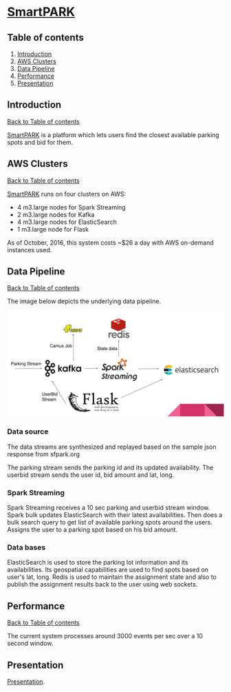 # [SmartPARK](http://smartpark.pw)

## Table of contents
1. [Introduction](README.md#introduction)
2. [AWS Clusters](README.md#aws-clusters) 
3. [Data Pipeline](README.md#data-pipeline)
4. [Performance](README.md#performance)
5. [Presentation](README.md#presentation)


## Introduction 
[Back to Table of contents](README.md#table-of-contents)

[SmartPARK](http://smartpark.pw) is a platform which lets users find the closest available parking spots and bid for them. 

## AWS Clusters
[Back to Table of contents](README.md#table-of-contents)

[SmartPARK](http://smartpark.pw) runs on four clusters on AWS:
<ul>
<li>4 m3.large nodes for Spark Streaming</li>
<li>2 m3.large nodes for Kafka</li>
<li>4 m3.large nodes for ElasticSearch </li>
<li>1 m3.large node for Flask</li>
</ul>
As of October, 2016, this system costs ~$26 a day with AWS on-demand instances used.

## Data Pipeline
[Back to Table of contents](README.md#table-of-contents)

The image below depicts the underlying data pipeline.

![Alt text](/pipeline.png?raw=true "Pipeline")

### Data source
The data streams are synthesized and replayed based on the sample json response from sfpark.org

The parking stream sends the parking id and its updated availability. The userbid stream sends the user id, bid amount and lat, long. 

### Spark Streaming
Spark Streaming receives a 10 sec parking and userbid stream window. Spark bulk updates ElasticSearch with their latest availabilities. Then does a bulk search query to get list of available parking spots around the users. Assigns the user to a parking spot based on his bid amount.

### Data bases
ElasticSearch is used to store the parking lot information and its availabilities. Its geospatial capabilities are used to find spots based on user's lat, long. Redis is used to maintain the assignment state and also to publish the assignment results back to the user using web sockets.


## Performance
[Back to Table of contents](README.md#table-of-contents)

The current system processes around 3000 events per sec over a 10 second window.

## Presentation
[Presentation](http://bit.do/sPark).
